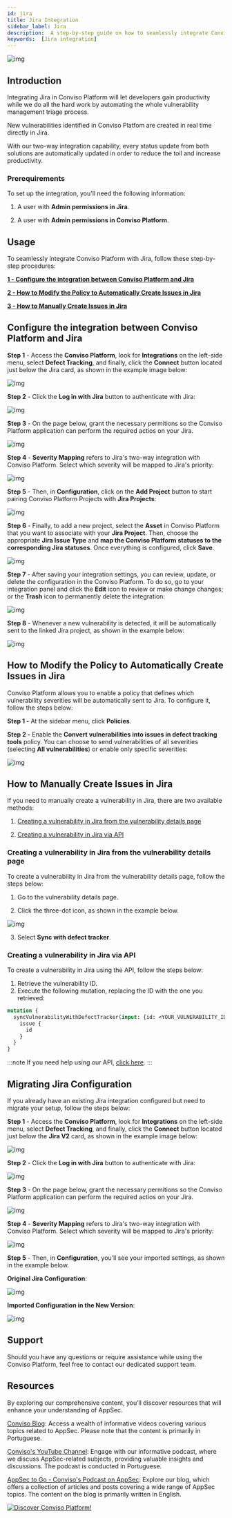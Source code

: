 ```yaml
---
id: jira
title: Jira Integration
sidebar_label: Jira
description:  A step-by-step guide on how to seamlessly integrate Conviso Platform with Jira for efficient vulnerability management and issue control.
keywords:  [Jira integration]
---
```


<div style={{textAlign: 'center'}}>

![img](../../static/img/jira.png  'Jira')

</div>

## Introduction
Integrating Jira in Conviso Platform will let developers gain productivity while we do all the hard work by automating the whole vulnerability management triage process.

New vulnerabilities identified in Conviso Platfom are created in real time directly in Jira.

With our two-way integration capability, every status update from both solutions are automatically updated in order to reduce the toil and increase productivity.

### Prerequirements
To set up the integration, you'll need the following information:

1. A user with **Admin permissions in Jira**.

2. A user with **Admin permissions in Conviso Platform**.

## Usage
To seamlessly integrate Conviso Platform with Jira, follow these step-by-step procedures:

**[1 - Configure the integration between Conviso Platform and Jira](#configure-the-integration-between-conviso-platform-and-jira)**

**[2 - How to Modify the Policy to Automatically Create Issues in Jira](#how-to-modify-the-policy-to-automatically-create-issues-in-jira)**

**[3 - How to Manually Create Issues in Jira](#how-to-manually-create-issues-in-jira)**

## Configure the integration between Conviso Platform and Jira

**Step 1** - Access the **Conviso Platform**, look for **Integrations** on the left-side menu, select **Defect Tracking**, and finally, click the **Connect** button located just below the Jira card, as shown in the example image below:

<div style={{textAlign: 'center'}}>

![img](../../static/img/jira/jira-img1.png  'A clipping of a Jira platform screen.')

</div>

**Step 2** - Click the **Log in with Jira** button to authenticate with Jira:

<div style={{textAlign: 'center'}}>

![img](../../static/img/jira/jira-img2.png  'A clipping of a Jira platform screen.')

</div>

**Step 3** - On the page below, grant the necessary permitions so the Conviso Platform application can perform the required actios on your Jira.

<div style={{textAlign: 'center'}}>

![img](../../static/img/jira/jira-img3.png  'A clipping of a Jira platform screen.')

</div>

**Step 4** - **Severity Mapping** refers to Jira's two-way integration with Conviso Platform. Select which severity will be mapped to Jira's priority:

<div style={{textAlign: 'center'}}>

![img](../../static/img/jira/jira-img4.png  'A screenshot of a Conviso Platform screen for integration with Jira.')

</div>

**Step 5** - Then, in **Configuration**, click on the **Add Project** button to start pairing Conviso Platform Projects with **Jira Projects**:

<div style={{textAlign: 'center'}}>

![img](../../static/img/jira/jira-img5.png  'A screenshot of a Conviso Platform screen for integration with Jira.')

</div>

**Step 6** - Finally, to add a new project, select the **Asset** in Conviso Platform that you want to associate with your **Jira Project**. Then, choose the appropriate **Jira Issue Type** and **map the Conviso Platform statuses to the corresponding Jira statuses**. Once everything is configured, click **Save**.

<div style={{textAlign: 'center'}}>

![img](../../static/img/jira/jira-img6.png  'A screenshot of a Conviso Platform screen for integration with Jira.')

</div>

**Step 7** - After saving your integration settings, you can review, update, or delete the configuration in the Conviso Platform. To do so, go to your integration panel and click the **Edit** icon to review or make change changes; or the **Trash** icon to permanently delete the integration:

<div style={{textAlign: 'center'}}>

![img](../../static/img/jira/jira-img7.png  'A screenshot of a Conviso Platform screen for integration with Jira.')

</div>

**Step 8** - Whenever a new vulnerability is detected, it will be automatically sent to the linked Jira project, as shown in the example below:

<div style={{textAlign: 'center'}}>

![img](../../static/img/jira/jira-img8.png  'A clipping of a Jira platform screen in the backlog.')

</div>

## How to Modify the Policy to Automatically Create Issues in Jira

Conviso Platform allows you to enable a policy that defines which vulnerability severities will be automatically sent to Jira. To configure it, follow the steps below:

**Step 1 -** At the sidebar menu, click **Policies**.

**Step 2 -** Enable the **Convert vulnerabilities into issues in defect tracking tools** policy. You can choose to send vulnerabilities of all severities (selecting **All vulnerabilities**) or enable only specific severities:

<div style={{textAlign: 'center'}}>

![img](../../static/img/jira/jira-img9.png)

</div>

## How to Manually Create Issues in Jira

If you need to manually create a vulnerability in Jira, there are two available methods:

1. [Creating a vulnerability in Jira from the vulnerability details page](#creating-a-vulnerability-in-jira-from-the-vulnerability-details-page)

2. [Creating a vulnerability in Jira via API](#creating-a-vulnerability-in-jira-via-api)

### Creating a vulnerability in Jira from the vulnerability details page

To create a vulnerability in Jira from the vulnerability details page, follow the steps below:

1. Go to the vulnerability details page.

2. Click the three-dot icon, as shown in the example below.

<div style={{textAlign: 'center'}}>

![img](../../static/img/jira/jira-img10.png)

</div>

3. Select **Sync with defect tracker**.

### Creating a vulnerability in Jira via API

To create a vulnerability in Jira using the API, follow the steps below:

1. Retrieve the vulnerability ID.
2. Execute the following mutation, replacing the ID with the one you retrieved:

```graphql
mutation {
  syncVulnerabilityWithDefectTracker(input: {id: <YOUR_VULNERABILITY_ID>}) {
    issue {
      id
    }
  }
}
```

:::note
If you need help using our API, [click here](../api/api-overview.md).
:::

## Migrating Jira Configuration

If you already have an existing Jira integration configured but need to migrate your setup, follow the steps below:

**Step 1** - Access the **Conviso Platform**, look for **Integrations** on the left-side menu, select **Defect Tracking**, and finally, click the **Connect** button located just below the **Jira V2** card, as shown in the example image below:

<div style={{textAlign: 'center'}}>

![img](../../static/img/jira/jira-migration1.png)

</div>

**Step 2** - Click the **Log in with Jira** button to authenticate with Jira:

<div style={{textAlign: 'center'}}>

![img](../../static/img/jira/jira-img2.png)

</div>

**Step 3** - On the page below, grant the necessary permitions so the Conviso Platform application can perform the required actios on your Jira.

<div style={{textAlign: 'center'}}>

![img](../../static/img/jira/jira-img3.png)

</div>

**Step 4** - **Severity Mapping** refers to Jira's two-way integration with Conviso Platform. Select which severity will be mapped to Jira's priority:

<div style={{textAlign: 'center'}}>

![img](../../static/img/jira/jira-img4.png)

</div>

**Step 5** - Then, in **Configuration**, you’ll see your imported settings, as shown in the example below.

**Original Jira Configuration**:

<div style={{textAlign: 'center'}}>

![img](../../static/img/jira/jira-migration2.png)

</div>

**Imported Configuration in the New Version**:

<div style={{textAlign: 'center'}}>

![img](../../static/img/jira/jira-migration3.png)

</div>

## Support

Should you have any questions or require assistance while using the Conviso Platform, feel free to contact our dedicated support team.

## Resources

By exploring our comprehensive content, you’ll discover resources that will enhance your understanding of AppSec.

[Conviso Blog](https://bit.ly/3JtXM8A): Access a wealth of informative videos covering various topics related to AppSec. Please note that the content is primarily in Portuguese.

[Conviso's YouTube Channel](https://bit.ly/3NIbbfM): Engage with our informative podcast, where we discuss AppSec-related subjects, providing valuable insights and discussions. The podcast is conducted in Portuguese.

[AppSec to Go - Conviso's Podcast on AppSec](https://spoti.fi/43UJQwN): Explore our blog, which offers a collection of articles and posts covering a wide range of AppSec topics. The content on the blog is primarily written in English.

[![Discover Conviso Platform!](https://no-cache.hubspot.com/cta/default/5613826/interactive-125788977029.png)](https://cta-service-cms2.hubspot.com/web-interactives/public/v1/track/redirect?encryptedPayload=AVxigLKtcWzoFbzpyImNNQsXC9S54LjJuklwM39zNd7hvSoR%2FVTX%2FXjNdqdcIIDaZwGiNwYii5hXwRR06puch8xINMyL3EXxTMuSG8Le9if9juV3u%2F%2BX%2FCKsCZN1tLpW39gGnNpiLedq%2BrrfmYxgh8G%2BTcRBEWaKasQ%3D&webInteractiveContentId=125788977029&portalId=5613826)

